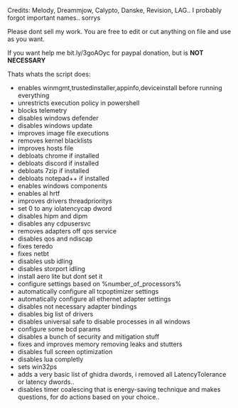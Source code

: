 Credits: Melody, Dreammjow, Calypto, Danske, Revision, LAG.. I probably forgot important names.. sorrys

Please dont sell my work. You are free to edit or cut anything on file and use as you want.

If you want help me bit.ly/3goAOyc for paypal donation, but is **NOT NECESSARY**

Thats whats the script does:
- enables winmgmt,trustedinstaller,appinfo,deviceinstall before running everything
- unrestricts execution policy in powershell
- blocks telemetry
- disables windows defender
- disables windows update
- improves image file executions
- removes kernel blacklists
- improves hosts file
- debloats chrome if installed
- debloats discord if installed
- debloats 7zip if installed
- debloats notepad++ if installed
- enables windows components
- enables al hrtf
- improves drivers threadprioritys
- set 0 to any iolatencycap dword
- disables hipm and dipm
- disables any cdpusersvc
- removes adapters off qos service
- disables qos and ndiscap
- fixes teredo
- fixes netbt
- disables usb idling
- disables storport idling
- install aero lite but dont set it
- configure settings based on %number_of_processors%
- automatically configure all tcpoptimizer settings
- automatically configure all ethernet adapter settings
- disables not necessary adapter bindings
- disables big list of drivers
- disables universal safe to disable processes in all windows
- configure some bcd params
- disables a bunch of security and mitigation stuff
- fixes and improves memory removing leaks and stutters
- disables full screen optimization
- disables lua completly
- sets win32ps
- adds a very basic list of ghidra dwords, i removed all LatencyTolerance or latency dwords..
- disables timer coalescing that is energy-saving technique
and makes questions, for do actions based on your choice..

